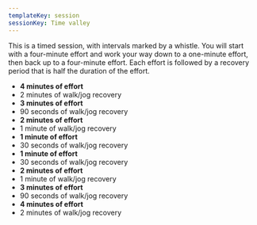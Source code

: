 ```yaml
---
templateKey: session
sessionKey: Time valley
---
```

This is a timed session, with intervals marked by a whistle. You will start with
a four-minute effort and work your way down to a one-minute effort, then back
up to a four-minute effort. Each effort is followed by a recovery period that
is half the duration of the effort.

* **4 minutes of effort**
* 2 minutes of walk/jog recovery
* **3 minutes of effort**
* 90 seconds of walk/jog recovery
* **2 minutes of effort**
* 1 minute of walk/jog recovery
* **1 minute of effort**
* 30 seconds of walk/jog recovery
* **1 minute of effort**
* 30 seconds of walk/jog recovery
* **2 minutes of effort**
* 1 minute of walk/jog recovery
* **3 minutes of effort**
* 90 seconds of walk/jog recovery
* **4 minutes of effort**
* 2 minutes of walk/jog recovery
